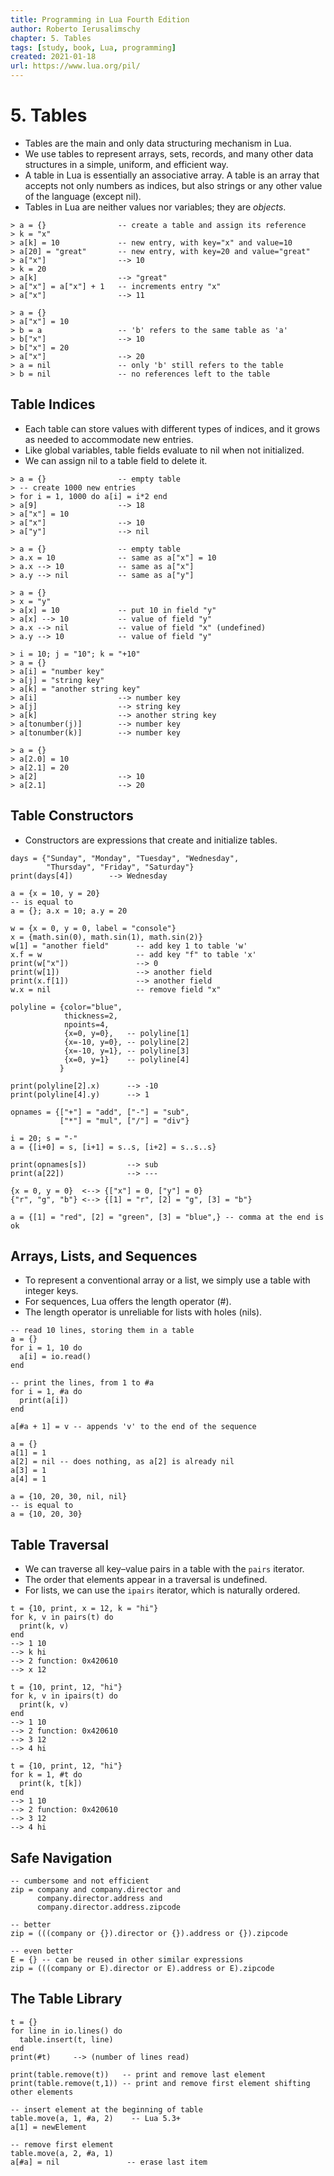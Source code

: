 ```yaml
---
title: Programming in Lua Fourth Edition
author: Roberto Ierusalimschy
chapter: 5. Tables
tags: [study, book, Lua, programming]
created: 2021-01-18
url: https://www.lua.org/pil/
---
```

# 5. Tables

* Tables are the main and only data structuring mechanism in Lua.
* We use tables to represent arrays, sets, records, and many other data structures in a simple, uniform, and efficient way.
* A table in Lua is essentially an associative array. A table is an array that accepts not only numbers as indices, but also strings or any other value of the language (except nil).
* Tables in Lua are neither values nor variables; they are _objects_.

```
> a = {}                -- create a table and assign its reference
> k = "x"
> a[k] = 10             -- new entry, with key="x" and value=10
> a[20] = "great"       -- new entry, with key=20 and value="great"
> a["x"]                --> 10
> k = 20
> a[k]                  --> "great"
> a["x"] = a["x"] + 1   -- increments entry "x"
> a["x"]                --> 11

> a = {}
> a["x"] = 10
> b = a                 -- 'b' refers to the same table as 'a'
> b["x"]                --> 10
> b["x"] = 20
> a["x"]                --> 20
> a = nil               -- only 'b' still refers to the table
> b = nil               -- no references left to the table
```

## Table Indices

* Each table can store values with different types of indices, and it grows as needed to accommodate new entries.
* Like global variables, table fields evaluate to nil when not initialized.
* We can assign nil to a table field to delete it.

```
> a = {}                -- empty table
> -- create 1000 new entries
> for i = 1, 1000 do a[i] = i*2 end
> a[9]                  --> 18
> a["x"] = 10
> a["x"]                --> 10
> a["y"]                --> nil

> a = {}                -- empty table
> a.x = 10              -- same as a["x"] = 10
> a.x --> 10            -- same as a["x"]
> a.y --> nil           -- same as a["y"]

> a = {}
> x = "y"
> a[x] = 10             -- put 10 in field "y"
> a[x] --> 10           -- value of field "y"
> a.x --> nil           -- value of field "x" (undefined)
> a.y --> 10            -- value of field "y"

> i = 10; j = "10"; k = "+10"
> a = {}
> a[i] = "number key"
> a[j] = "string key"
> a[k] = "another string key"
> a[i]                  --> number key
> a[j]                  --> string key
> a[k]                  --> another string key
> a[tonumber(j)]        --> number key
> a[tonumber(k)]        --> number key

> a = {}
> a[2.0] = 10
> a[2.1] = 20
> a[2]                  --> 10
> a[2.1]                --> 20
```

## Table Constructors

* Constructors are expressions that create and initialize tables.

```
days = {"Sunday", "Monday", "Tuesday", "Wednesday",
        "Thursday", "Friday", "Saturday"}
print(days[4])        --> Wednesday

a = {x = 10, y = 20}
-- is equal to
a = {}; a.x = 10; a.y = 20

w = {x = 0, y = 0, label = "console"}
x = {math.sin(0), math.sin(1), math.sin(2)}
w[1] = "another field"      -- add key 1 to table 'w'
x.f = w                     -- add key "f" to table 'x'
print(w["x"])               --> 0
print(w[1])                 --> another field
print(x.f[1])               --> another field
w.x = nil                   -- remove field "x"

polyline = {color="blue",
            thickness=2,
            npoints=4,
            {x=0, y=0},   -- polyline[1]
            {x=-10, y=0}, -- polyline[2]
            {x=-10, y=1}, -- polyline[3]
            {x=0, y=1}    -- polyline[4]
           }

print(polyline[2].x)      --> -10
print(polyline[4].y)      --> 1

opnames = {["+"] = "add", ["-"] = "sub",
           ["*"] = "mul", ["/"] = "div"}

i = 20; s = "-"
a = {[i+0] = s, [i+1] = s..s, [i+2] = s..s..s}

print(opnames[s])         --> sub
print(a[22])              --> ---

{x = 0, y = 0}  <--> {["x"] = 0, ["y"] = 0}
{"r", "g", "b"} <--> {[1] = "r", [2] = "g", [3] = "b"}

a = {[1] = "red", [2] = "green", [3] = "blue",} -- comma at the end is ok
```

## Arrays, Lists, and Sequences

* To represent a conventional array or a list, we simply use a table with integer keys.
* For sequences, Lua offers the length operator (#).
* The length operator is unreliable for lists with holes (nils).

```
-- read 10 lines, storing them in a table
a = {}
for i = 1, 10 do
  a[i] = io.read()
end

-- print the lines, from 1 to #a
for i = 1, #a do
  print(a[i])
end

a[#a + 1] = v -- appends 'v' to the end of the sequence

a = {}
a[1] = 1
a[2] = nil -- does nothing, as a[2] is already nil
a[3] = 1
a[4] = 1

a = {10, 20, 30, nil, nil}
-- is equal to
a = {10, 20, 30}
```

## Table Traversal

* We can traverse all key–value pairs in a table with the `pairs` iterator.
* The order that elements appear in a traversal is undefined.
* For lists, we can use the `ipairs` iterator, which is naturally ordered.

```
t = {10, print, x = 12, k = "hi"}
for k, v in pairs(t) do
  print(k, v)
end
--> 1 10
--> k hi
--> 2 function: 0x420610
--> x 12

t = {10, print, 12, "hi"}
for k, v in ipairs(t) do
  print(k, v)
end
--> 1 10
--> 2 function: 0x420610
--> 3 12
--> 4 hi

t = {10, print, 12, "hi"}
for k = 1, #t do
  print(k, t[k])
end
--> 1 10
--> 2 function: 0x420610
--> 3 12
--> 4 hi
```

## Safe Navigation

```
-- cumbersome and not efficient
zip = company and company.director and
      company.director.address and
      company.director.address.zipcode

-- better
zip = (((company or {}).director or {}).address or {}).zipcode

-- even better
E = {} -- can be reused in other similar expressions
zip = (((company or E).director or E).address or E).zipcode
```

## The Table Library

```
t = {}
for line in io.lines() do
  table.insert(t, line)
end
print(#t)     --> (number of lines read)

print(table.remove(t))   -- print and remove last element
print(table.remove(t,1)) -- print and remove first element shifting other elements

-- insert element at the beginning of table
table.move(a, 1, #a, 2)    -- Lua 5.3+
a[1] = newElement

-- remove first element
table.move(a, 2, #a, 1)
a[#a] = nil               -- erase last item
```
